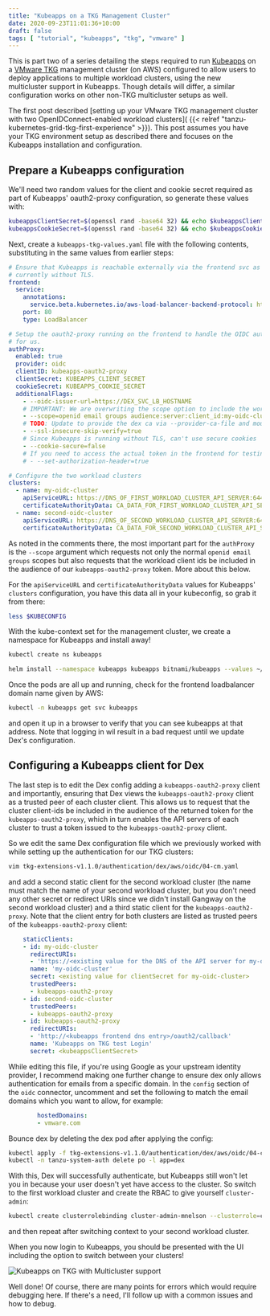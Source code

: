 ```yaml
---
title: "Kubeapps on a TKG Management Cluster"
date: 2020-09-23T11:01:36+10:00
draft: false
tags: [ "tutorial", "kubeapps", "tkg", "vmware" ]
---
```


This is part two of a series detailing the steps required to run [Kubeapps](https://kubeapps.com) on a [VMware TKG](https://tanzu.vmware.com/kubernetes-grid) management cluster (on AWS) configured to allow users to deploy applications to multiple
workload clusters, using the new multicluster support in Kubeapps. Though details will differ, a similar configuration works on other non-TKG multicluster setups as well.

The first post described [setting up your VMware TKG management cluster with two OpenIDConnect-enabled workload clusters]( {{< relref "tanzu-kubernetes-grid-tkg-first-experience" >}}). This post assumes you have your TKG environment setup as described there and focuses on the Kubeapps installation and configuration.

## Prepare a Kubeapps configuration

We'll need two random values for the client and cookie secret required as part of Kubeapps' oauth2-proxy configuration, so generate these values with:

```bash
kubeappsClientSecret=$(openssl rand -base64 32) && echo $kubeappsClientSecret
kubeappsCookieSecret=$(openssl rand -base64 32) && echo $kubeappsCookieSecret
```

Next, create a `kubeapps-tkg-values.yaml` file with the following contents, substituting in the same values from earlier steps:

```yaml
# Ensure that Kubeapps is reachable externally via the frontend svc as an ELB
# currently without TLS.
frontend:
  service:
    annotations:
      service.beta.kubernetes.io/aws-load-balancer-backend-protocol: http
    port: 80
    type: LoadBalancer

# Setup the oauth2-proxy running on the frontend to handle the OIDC authentication
# for us.
authProxy:
  enabled: true
  provider: oidc
  clientID: kubeapps-oauth2-proxy
  clientSecret: KUBEAPPS_CLIENT_SECRET
  cookieSecret: KUBEAPPS_COOKIE_SECRET
  additionalFlags:
    - --oidc-issuer-url=https://DEX_SVC_LB_HOSTNAME
    # IMPORTANT: We are overwriting the scope option to include the workload clusters' clientids in the audience.
    - --scope=openid email groups audience:server:client_id:my-oidc-cluster audience:server:client_id:second-oidc-cluster
    # TODO: Update to provide the dex ca via --provider-ca-file and mounting etc.
    - --ssl-insecure-skip-verify=true
    # Since Kubeapps is running without TLS, can't use secure cookies
    - --cookie-secure=false
    # If you need to access the actual token in the frontend for testing, uncomment the following.
    # - --set-authorization-header=true

# Configure the two workload clusters
clusters:
  - name: my-oidc-cluster
    apiServiceURL: https://DNS_OF_FIRST_WORKLOAD_CLUSTER_API_SERVER:6443
    certificateAuthorityData: CA_DATA_FOR_FIRST_WORKLOAD_CLUSTER_API_SERVER
  - name: second-oidc-cluster
    apiServiceURL: https://DNS_OF_SECOND_WORKLOAD_CLUSTER_API_SERVER:6443
    certificateAuthorityData: CA_DATA_FOR_SECOND_WORKLOAD_CLUSTER_API_SERVER

```

As noted in the comments there, the most important part for the `authProxy` is the `--scope` argument which requests not only the normal `openid email groups` scopes but also requests that the workload client ids be included in the audience of our `kubeapps-oauth2-proxy` token. More about this below.

For the `apiServiceURL` and `certificateAuthorityData` values for Kubeapps' `clusters` configuration, you have this data all in your kubeconfig, so grab it from there:

```bash
less $KUBECONFIG
```

With the kube-context set for the management cluster, we create a namespace for Kubeapps and install away!

```bash
kubectl create ns kubeapps

helm install --namespace kubeapps kubeapps bitnami/kubeapps --values ~/path/to/your/kubeapps-tkg-values.yaml
```

Once the pods are all up and running, check for the frontend loadbalancer domain name given by AWS:

```bash
kubectl -n kubeapps get svc kubeapps
```

and open it up in a browser to verify that you can see kubeapps at that address. Note that logging in wil result in a bad request until we update Dex's configuration.

## Configuring a Kubeapps client for Dex

The last step is to edit the Dex config adding a `kubeapps-oauth2-proxy` client and importantly, ensuring that Dex views the `kubeapps-oauth2-proxy` client as a trusted peer of each cluster client. This allows us to request that the cluster client-ids be included in the audience of the returned token for the `kubeapps-oauth2-proxy`, which in turn enables the API servers of each cluster to trust a token issued to the `kubeapps-oauth2-proxy` client.

So we edit the same Dex configuration file which we previously worked with while setting up the authentication for our TKG clusters:

```bash
vim tkg-extensions-v1.1.0/authentication/dex/aws/oidc/04-cm.yaml
```

and add a second static client for the second workload cluster (the name must match the name of your second workload cluster, but you don't need any other secret or redirect URIs since we didn't install Gangway on the second workload cluster) and a third static client for the `kubeapps-oauth2-proxy`. Note that the client entry for both clusters are listed as trusted peers of the `kubeapps-oauth2-proxy` client:

```yaml {hl_lines=["7-16"]}
    staticClients:
    - id: my-oidc-cluster
      redirectURIs:
      - 'https://<existing value for the DNS of the API server for my-oidc-cluster>/callback'
      name: 'my-oidc-cluster'
      secret: <existing value for clientSecret for my-oidc-cluster>
      trustedPeers:
      - kubeapps-oauth2-proxy
    - id: second-oidc-cluster
      trustedPeers:
      - kubeapps-oauth2-proxy
    - id: kubeapps-oauth2-proxy
      redirectURIs:
      - 'http://<kubeapps frontend dns entry>/oauth2/callback'
      name: 'Kubeapps on TKG test Login'
      secret: <kubeappsClientSecret>

```

While editing this file, if you're using Google as your upstream identity provider, I recommend making one further change to ensure dex only allows authentication for emails from a specific domain. In the `config` section of the `oidc` connector, uncomment and set the following to match the email domains which you want to allow, for example:

```yaml
        hostedDomains:
        - vmware.com
```

Bounce dex by deleting the dex pod after applying the config:

```bash
kubectl apply -f tkg-extensions-v1.1.0/authentication/dex/aws/oidc/04-cm.yaml
kubectl -n tanzu-system-auth delete po -l app=dex
```

With this, Dex will successfully authenticate, but Kubeapps still won't let you in because your user doesn't yet have access to the cluster. So switch to the first workload cluster and create the RBAC to give yourself `cluster-admin`:

```bash
kubectl create clusterrolebinding cluster-admin-mnelson --clusterrole=cluster-admin --user=mnelson@bitnami.com
```

and then repeat after switching context to your second workload cluster.

When you now login to Kubeapps, you should be presented with the UI including the option to switch between your clusters!

![Kubeapps on TKG with Multicluster support](/img/kubeapps-on-tkg-management-cluster/kubeapps-multicluster-tkg.png)

Well done! Of course, there are many points for errors which would require debugging here. If there's a need, I'll follow up with a common issues and how to debug.
